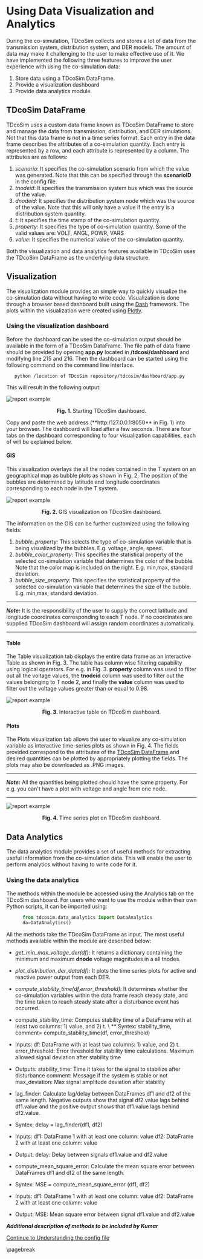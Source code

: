 # Using Data Visualization and Analytics

During the co-simulation, TDcoSim collects and stores a lot of data from the transmission system, distribution system, and DER models. The amount of data may make it challenging to the user to make effective use of it. We have implemented the following three features to  improve the user experience with using the co-simulation data:
1. Store data using a TDcoSim DataFrame.
2. Provide a visualization dashboard
3. Provide data analytics module.

## TDcoSim DataFrame
TDcoSim uses a custom data frame known as TDcoSim DataFrame to store and manage the data from transmission, distribution, and DER simulations. Not that this data frame is not in a time series format. Each entry in the data frame describes the attributes of a co-simulation quantity. Each entry is represented by a row, and each attribute is represented by a column. The attributes are as follows:

1. *scenario*: It specifies the co-simulation scenario from which the value was generated. Note that this can be specified through the **scenarioID** in the config file.
2. *tnodeid*: It specifies the transmission system bus which was the source of the value.
3. *dnodeid*: It specifies the distribution system node which was the source of the value. Note that this will only have a value if the entry is a distribution system quantity.
4. *t*: It specifies the time stamp of the co-simulation quantity.
5. *property*: It specifies the type of co-simulation quantity. Some of the valid values are: VOLT, ANGL, POWR, VARS 
6. *value*: It specifies the numerical value of the co-simulation quantity.

Both the visualization and data analytics features available in TDcoSim uses the TDcoSim DataFrame as the underlying data structure.

## Visualization
The visualization module provides an simple way to quickly visualize the co-simulation data without having to write code. Visualization is done through a browser based dashboard built using the [Dash](https://github.com/plotly/dash) framework. The plots within the visualization were created using [Plotly](https://github.com/plotly/plotly.py).

### Using the visualization dashboard
Before the dashboard can be used the co-simulation output should be available in the form of  a TDcoSim DataFrame. The file path of data frame should be provided by opening **app.py** located in **/tdcosi/dashboard** and modifying line 215 and 216. Then the dashboard can be started using the following command on the command line interface. 

```
   python /location of TDcoSim repository/tdcosim/dashboard/app.py
```
This will result in the following output:

![report example](images/starting_dashboard.png)
<p align="center">
  <strong>Fig. 1. </strong>Starting TDcoSim dashboard.
</p>
Copy and paste the web address (**http:/127.0.0.1:8050** in Fig. 1) into your browser. The dashboard will load after a few seconds. There are four tabs on the dashboard corresponding to four visualization capabilities, each of will be explained below.

#### GIS
This visualization overlays the all the nodes contained in the T system on an geographical map as bubble plots as shown in Fig. 2. The position of the bubbles are determined by latitude and longitude coordinates corresponding to each node in the T system.

![report example](images/dashboard_gis.png)
<p align="center">
  <strong>Fig. 2. </strong>GIS visualization on TDcoSim dashboard.
</p>

The information on the GIS can be further customized using the following fields:

1. *bubble_property:* This selects the type of co-simulation variable that is being visualized by the bubbles. E.g. voltage, angle, speed.
2. *bubble_color_property:* This specifies the statistical property of the selected co-simulation variable that determines the color of the bubble. Note that the color map is included on the right. E.g. min,max, standard deviation.
3. *bubble_size_property:* This specifies the statistical property of the selected co-simulation variable that determines the size of the bubble. E.g. min,max, standard deviation.

***
***Note:*** It is the responsibility of the user to supply the correct latitude and longitude coordinates corresponding to each T node. If no coordinates are supplied TDcoSim dashboard will assign random coordinates automatically.

***

#### Table
The Table visualization tab displays the entire data frame as an interactive Table as shown in Fig. 3. The table has column wise filtering capability using logical operators. For e.g. in Fig. 3. **property** column was used to filter out all the voltage values, the **tnodeid** column was used to filter out the values belonging to T node 2, and finally the **value** column was used to filter out the voltage values greater than or equal to 0.98.

![report example](images/dashboard_table.png)
<p align="center">
  <strong>Fig. 3. </strong>Interactive table on TDcoSim dashboard.
</p>

#### Plots
The Plots visualization tab allows the user to visualize any co-simulation variable as interactive time-series plots as shown in Fig. 4. The fields provided correspond to the attributes of the [TDcoSim DataFrame](#TDcoSim-DataFrame) and desired quantities can be plotted by appropriately plotting the fields. The plots may also be downloaded as .PNG images.

***
***Note:*** All the quantities being plotted should have the same property. For e.g. you can't have a plot with voltage and angle from one node.

***

![report example](images/dashboard_plots.png)
<p align="center">
  <strong>Fig. 4. </strong>Time series plot on TDcoSim dashboard.
</p>


## Data Analytics
The data analytics module provides a set of useful methods for extracting useful information from the co-simulation data. This will enable the user to perform analytics without having to write code for it.
### Using the data analytics
The methods within the module be accessed using the Analytics tab on the TDcoSim dashboard. For users who want to use the module within their own Python scripts, it can be imported using:
```python
      from tdcosim.data_analytics import DataAnalytics  
      da=DataAnalytics()
```
All the methods take the TDcoSim DataFrame as input. 
The most useful methods available within the module are described below:

* *get_min_max_voltage_der(df)*: It returns a dictionary containing the minimum and maximum **dnode** voltage magnitudes in a all tnodes.
* *plot_distribution_der_data(df)*: It plots the time series plots for active and reactive power output from each DER.
* *compute_stability_time(df,error_threshold)*: It determines whether the co-simulation variables within the data frame reach steady state, and the time taken to reach steady state after a disturbance event has occurred.


*	compute_stability_time: Computes stability time of a DataFrame with at least two columns: 1) value, and 2) t. \\
**	Syntex:
stability_time, comment= compute_stability_time(df, error_threshold)
*	Inputs:
df: 			DataFrame with at least two columns: 1) value, and 2) t.
error_threshold: 	Error threshold for stability time calculations. Maximum allowed signal deviation after stability time
*	Outputs:
stability_time:		Time it takes for the signal to stabilize after disturbance 
comment:		Message if the system is stable or not
max_deviation:		Max signal amplitude deviation after stability 


*	lag_finder:  Calculate lag/delay between DataFrames df1 and df2 of the same length. Negative outputs show that signal df2.value lags behind df1.value and the positive output shows that df1.value lags behind df2.value. 
*	Syntex:
delay = lag_finder(df1, df2)
*	Inputs:
df1: 			DataFrame 1 with at least one column: value
df2: 			DataFrame 2 with at least one column: value
*	Output:
delay: 		Delay between signals df1.value and df2.value

*	compute_mean_square_error:  Calculate the mean square error between DataFrames df1 and df2 of the same length. 
*	Syntex:
MSE = compute_mean_square_error (df1, df2)
*	Inputs:
df1: 			DataFrame 1 with at least one column: value
df2: 			DataFrame 2 with at least one column: value
*	Output:
MSE: 		Mean square error between signal df1.value and df2.value


***Additional description of methods to be included by Kumar***

[Continue to Understanding the config file](user_guide_understanding_config.md)

\pagebreak
